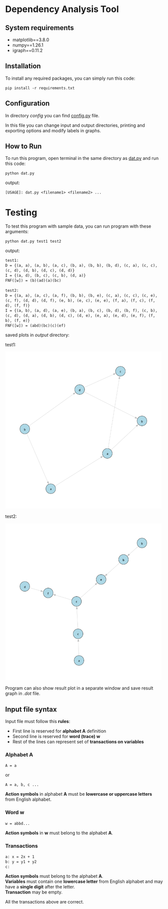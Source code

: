 # Dependency Analysis Tool
## System requirements
- matplotlib==3.8.0
- numpy==1.26.1
- igraph==0.11.2
## Installation
To install any required packages, you can simply run this code:

    pip install -r requirements.txt

## Configuration
In directory *config* you can find [config.py](config/config.py) file.

In this file you can change input and output directories, printing and exporting options and modify labels in 
graphs.

## How to Run
To run this program, open terminal in the same directory as [dat.py](dat.py) and run this code:

    python dat.py

output:

    [USAGE]: dat.py <filename1> <filename2> ...

# Testing
To test this program with sample data, you can run program with these arguments:

    python dat.py test1 test2

output:
````
test1:
D = {(a, a), (a, b), (a, c), (b, a), (b, b), (b, d), (c, a), (c, c), (c, d), (d, b), (d, c), (d, d)}
I = {(a, d), (b, c), (c, b), (d, a)}
FNF([w]) = (b)(ad)(a)(bc)

test2:
D = {(a, a), (a, c), (a, f), (b, b), (b, e), (c, a), (c, c), (c, e), (c, f), (d, d), (d, f), (e, b), (e, c), (e, e), (f, a), (f, c), (f, d), (f, f)}
I = {(a, b), (a, d), (a, e), (b, a), (b, c), (b, d), (b, f), (c, b), (c, d), (d, a), (d, b), (d, c), (d, e), (e, a), (e, d), (e, f), (f, b), (f, e)}
FNF([w]) = (abd)(bc)(c)(ef)
````
saved plots in *output* directory:

test1:

<img src="outputs/test1_plot.png" alt="Result plot for test1" width="500"/>

test2:

<img src="outputs/test2_plot.png" alt="Result plot for test1" width="500"/>

Program can also show result plot in a separate window and save result graph in *.dot* file.

## Input file syntax
Input file must follow this **rules**:
- First line is reserved for **alphabet A** definition
- Second line is reserved for **word (trace) w**
- Rest of the lines can represent set of **transactions on variables**

### Alphabet **A**
    A = a
or
    
    A = a, b, c ...
**Action symbols** in alphabet **A** must be **lowercase or uppercase letters** from English alphabet.

### Word **w**
    w = abbd...
**Action symbols** in **w** must belong to the alphabet **A**.

### Transactions
````
a: x = 2x + 1
b: y = y1 + y2
c:
````
**Action symbols** must belong to the alphabet **A**. <br>
**Variables** must contain one **lowercase letter** from English alphabet and may have a **single digit** after the letter. <br>
**Transaction** may be empty.

All the transactions above are correct.
